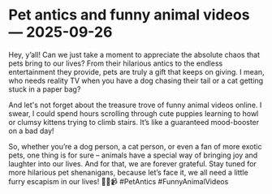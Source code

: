 # Pet antics and funny animal videos — 2025-09-26

Hey, y’all! Can we just take a moment to appreciate the absolute chaos that pets bring to our lives? From their hilarious antics to the endless entertainment they provide, pets are truly a gift that keeps on giving. I mean, who needs reality TV when you have a dog chasing their tail or a cat getting stuck in a paper bag?

And let's not forget about the treasure trove of funny animal videos online. I swear, I could spend hours scrolling through cute puppies learning to howl or clumsy kittens trying to climb stairs. It’s like a guaranteed mood-booster on a bad day!

So, whether you’re a dog person, a cat person, or even a fan of more exotic pets, one thing is for sure – animals have a special way of bringing joy and laughter into our lives. And for that, we are forever grateful. Stay tuned for more hilarious pet shenanigans, because let’s face it, we all need a little furry escapism in our lives! 🐾✨📹 #PetAntics #FunnyAnimalVideos